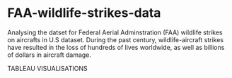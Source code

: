 # FAA-wildlife-strikes-data
Analysing the datset for Federal Aerial Adminstration (FAA) wildlife strikes on aircrafts  in U.S dataset.
During the past century, wildlife-aircraft strikes have resulted in the loss of hundreds of lives worldwide, as well as billions of dollars in aircraft damage. 


TABLEAU VISUALISATIONS
